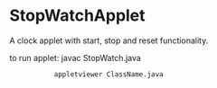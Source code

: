 # StopWatchApplet

A clock applet with start, stop and reset functionality.

to run applet: javac StopWatch.java

               appletviewer ClassName.java

